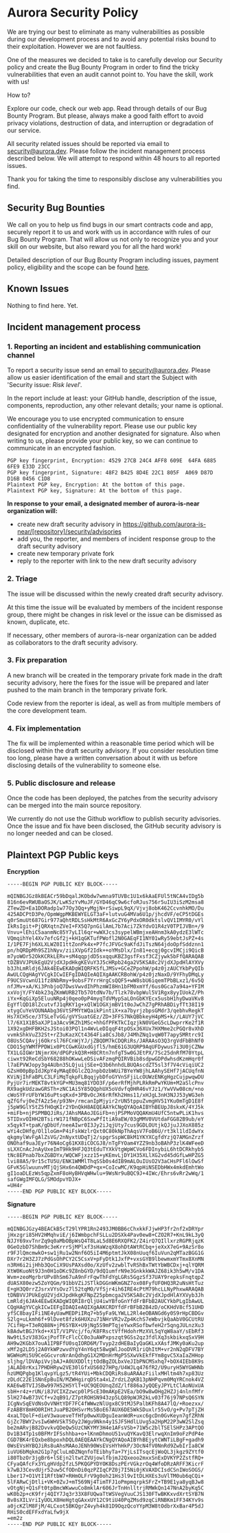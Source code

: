 # Aurora Security Policy

We are trying our best to eliminate as many vulnerabilities as possible during our development process and to avoid any potential risks bound to their exploitation. However we are not faultless. 

One of the measures we decided to take is to carefully develop our Security policy and create the Bug Bounty Program in order to find the tricky vulnerabilities that even an audit cannot point to. You have the skill, work with us!

How to?

Explore our code, check our web app. Read through details of our Bug Bounty Program. But please, always make a good faith effort to avoid privacy violations, destruction of data, and interruption or degradation of our service. 


All security related issues should be reported via email to security@aurora.dev. Please follow the incident management process described below. We will attempt to respond within 48 hours to all reported issues.

Thank you for taking the time to responsibly disclose any vulnerabilities you find.



## Security Bug Bounties

We call on you to help us find bugs in our smart contracts code and app, securely report it to us and work with us in accordance with rules of our Bug Bounty Program. 
That will allow us not only to recognize you and your skill on our website, but also reward you for all the hard work!

Detailed description of our Bug Bounty Program including issues, payment policy, eligibility and the scope can be found [here](https://hackenproof.com/aurora).

## Known Issues

Nothing to find here. Yet.



## Incident management process


### 1. Reporting an incident and establishing communication channel

To report a security issue send an email to security@aurora.dev. Please allow us easier identification of the email and start the Subject with 'Security issue: *Risk level*'. 

In the report include at least: your GitHub handle, description of the issue, components, reproduction, any other relevant details; your name is optional.

We encourage you to use encrypted communication to ensure confidentiality of the vulnerability report. Please use our public key designated for encryption and another designated for signature. Also when writing to us, please provide your public key, so we can continue to communicate in an encrypted fashion.
```
PGP key fingerprint, Encryption: 4529 27CB 24C4 AFF8 609E  64FA 6885 6FE9 E33D 23CC
PGP key fingerprint, Signature: 48F2 B425 8D4E 22C1 805F  A069 D87D D16B 0456 C1D8
Plaintext PGP key, Encryption: At the bottom of this page.
Plaintext PGP key, Signature: At the bottom of this page.
```

**In response to your email, a designated member of aurora-is-near organization will:**
  - create new draft security advisory in https://github.com/aurora-is-near/[repository]/security/advisories
  - add you, the reporter, and members of incident response group to the draft security advisory
  - create new temporary private fork
  - reply to the reporter with link to the new draft security advisory


### 2. Triage

The issue will be discussed within the newly created draft security advisory. 

At this time the issue will be evaluated by members of the incident response group, there might be changes in risk level or the issue can be dismissed as known, duplicate, etc.

If necessary, other members of aurora-is-near organization can be added as collaborators to the draft security advisory.


### 3. Fix preparation

A new branch will be created in the temporary private fork made in the draft security advisory, here the fixes for the issue will be prepared and later pushed to the main branch in the temporary private fork.

Code review from the reporter is ideal, as well as from multiple members of the core development team.


### 4. Fix implementation

The fix will be implemented within a reasonable time period which will be disclosed within the draft security advisory. 
If you consider resolution time too long, please have a written conversation about it with us before disclosing details of the vulnerability to someone else.


### 5. Public disclosure and release

Once the code has been deployed, the patches from the security advisory can be merged into the main source repository. 

We currently do not use the Github workflow to publish security advisories. Once the issue and fix have been disclosed, the GitHub security advisory is no longer needed and can be closed.



## Plaintext PGP Public keys

**Encryption**

```
-----BEGIN PGP PUBLIC KEY BLOCK-----

mQINBGJGz8kBEACr59bDqalJKObdw7wmna9TUVBc1U1x6kAaEFUl5tNCA4vIDg5b
816n6evRWUBaOSJK/LwK5zYvMuJF/GYD46qC9w6cfoRJus756r5uIU3iSzM2msa8
ZTewZD+Ea1DORadp1w77Oy3Qq+yMgjN+rSiwpL9qX/Vjvj8obK462CcvnhkMO/Du
425ADCPtD3Pe/OpmWgpMKBEWYELGT3aF+lutvuG4MVa6U1p/jhcdVF/eCP5tDGEs
q0rSmuUt687Gir977aQhtRDLSsHkMtR6AxGcZY6yPdxOR0dktslvQV1IMYR0/vYl
IkRsIgit+PjQRXqtnZVeI+FX5Q7pnGilAmL7b7Aci7ZkYdvO1R4zV0TPIJVBn+/9
Vnvu+lEhiC5aanmNc85Y7yLIl6qr+wWXJcs3sypelWBmjxeAHnm3kA0ydzE3lWTc
VQmqihYel4Xv7efcGf2j+kH1qGKTufPWofl2N0GAEqFI1NY01wRy59ebtJsPZ+4s
I/1PE7Fjh6XLXLWZ0I1ttZonPk4x+P7fcJFVGc9aKfdJiTszN64jdoOpfSddznn1
pn/hQRDpMh9SZ1hNyv/ziiXVpGf2Idk++oYMsDlx/In81+ecqj0gcvIMCji9QicB
m7yoWOr52OkKCRkLERv+sM4qqpjdD5sxqquKBZ3gsfFxsf3CZjywk5bFfQARAQAB
tDZBVVJPUkEgU2VjdXJpdHkgKEVuY3J5cHRpb24ga2V5KSA8c2VjdXJpdHlAYXVy
b3JhLmRldj6JAk4EEwEKADgWIQRFKSfLJMSv+GCeZPpohW/p4z0jzAUCYkbPyQIb
AwULCQgHAgYVCgkICwIEFgIDAQIeAQIXgAAKCRBohW/p4z0jzNaxD/9YFhyDMqLy
F9UCSVcwnU11fz8NbRmy+9obsF7YrrHrgCsQQF5+wW8sbU6iqemTPbBLxz1/6v5Q
nfJMv+xA/Ki3PnbjoQ7DwsVwvdIhPhzmWI8Hn1bFM0xmYf/6us0Gca7a94a+YFIM
xxVojY/FY4bk23qZKmWURB2Tb57OtdNv7b/Tlzk78vbpWul5V1Rgx8yyIUokZ/Ph
iYx+KqGiXp5EluuNRp4j0qeo0pP4myqTdVMypSaLOnGbKYEcx5usbH1hyDwaVKv8
EgYflQD18lZcutvfJ1qRKY1g+xQlW1OGXjmBV1t0oJwChZ7gPRhABDiyfTt38I19
xtygCuYeVOUNAAbg36VtSPMYtWQaikPintiX+xa7byrjzbpsGMdr3/qebhvRegkT
Hs7XCH5ce/3TSLeTvGG/gVYSuatGEz/ZD+3FFS7NkQBbkeyH4pMS+k//LAUY7jVC
l7/6X1X1B5aXJP1a3Acv9KZh1MSc+hhGfPFKTkCIqzjkN0VGeG5cLDwprrKe2f1R
1X92xgDHFBKH2sJStoi03PQl1n4WvLeDIqqF4tpOSx36XUx7HXMme2cPGQr8vXhD
vvmkShkVuZ32St+rZ3uKazXCt4364Fia8CsJb8/J4MhZNq1vqW0T7apySMRtrc9I
O8Us5CQAvjj6Okrsl76FCnWjYJ/jZBQDM7kCDQRiRs/JARAAsO3Q3rgVdFbBhNf0
CDO15gYWMfPPDWix0PtCGwKGUxdGjfl5/hmE61G3UQRP9AqUFDywus7i3U0jCZNw
TX1LGIGWr1NjmrXH/dPGPzkQ3R+H8CRtn7nfgT5w0GJEtPX/7Sc25dnRfM70YtpL
ciwxt92ReCdSbY68288hOKwwLeDSivAFzmqPQIRVBib8sdpwGDPdwhsdKzmHqr0f
l7aEPVWJopy3g4AUbn35LQjuijSEe+Q3b6hnhdLBUQAscdZT5sl3f7V4cViqiUC2
GZsH00pBpIdJKpY4yMAqE0GlcZQJnpbOzbWUi7BYeYW8jhLAAhySEHf7jACUqfnN
KViNjIhFaBPLC3LFiMqTqkpFLBqqjybDfoGYVnSFjiLcOUWzENKgHgzCujpwqwDU
PyjUr7irMEKT8vtkYGP+MU3mq81YDO3F/p6erRfMjhPLRkRmPwYKUm+M2aSlcPnv
RX9agkUdzawGRSTh+zNC1Ai5Y85QQphUX5oVdvfq0HR46vYJz1/YwVVw08cm/+no
cWoSYFrUFbYW16uPtsqKxd+3PBvOcJK6rRfKh2Hms11/xHJgL3nH3NJJ53yWG3eh
qZfGfvj0eZfA2z5e/p93N+/rmcanIpMjyir2rUN5tppuZvmgHV51YKu0mTgD1E8f
j5pW9GlY5tZ5fHOqKIr2YDnQkH8AEQEAAYkCNgQYAQoAIBYhBEUpJ8skxK/4YJ5k
+miFb+njPSPMBQJiRs/JAhsMAAoJEGiFb+njPSPMoVQQAKmU4UfC5ntwPLiK1hvs
5TIDxvOIHH2BTsirW171fNBpC6SxwPfItiA9aEW/03gMMV0VUtdaFGG82B9ub/eY
x5qykT+tpaK/gDbUf/neeAIwr0I3Jy2iJqjUty7cus9GDLOUtjkQJjuJJXoX885z
wYi4cDHfg/Ol1loGm+P4iFskWzlrQxt0C80kNpThAqsV7FoB6U/rt3kl1ldIdwYx
qkgmylWvFgAlZsVG/2nNyxtUDqTj2/spgrSspWCBkM1YKYXCgfdYzjQ7AMGnZrzf
ONOhaf9uaJEyr76N4oCg61KX8iCOCGJ8/nTgFYOam4YZZ9nb3oBAhP3zlK4WFeeD
sLXXCnAcJnAyUxeImT9Hk9HFJQ3tEduTYXkVtgWpWCVo6FDInybiL6htDCRkhyb5
tNc8EPnab7bxZGBDYx/WQCWFjxzz15+yKEmvLjDY1H35XLlXG2vd45dGfLwHPZG5
lvi88A5/9r15cTU5U/ENK1WMMlThqSSb0s4dIB9mALOuIUsO2V3aCHsPFl6lOwSf
GFvK5GlwuunvMTjQjSHx6n4QWDdP+qx+CoIcwMC/K9qpHiNSEDbHWx4mkdEmhtWo
gI1oaDLEzWs5qpZxmF8oHyBHVqWHwlu+9WsNr9uBQC9J+4IWc/Ehrs6vRr2wWq/1
safGWgIMFQLG/SMOdpvYDJX+
=UH4r
-----END PGP PUBLIC KEY BLOCK-----
```

**Signature**
```
-----BEGIN PGP PUBLIC KEY BLOCK-----

mQINBGJGzy4BEACkB5cT29lYPR1Rn2493JM0BB6cChxkkFJjwHP3fr2nf2xDRYpr
jHxzgri85HV2HMqhviE/j6IWmbpchFSLLu2DSXk4Pav0ew8+CZO2R7+KnL9kL3yQ
NJJY69xvTnrZq9q0aMbOBpWsQ4T8LaL5d8E6RXQFK2/Z4irQ7QIllxrzRGPRjqzK
0GeOzbD7ShBm9c3eKrrrSjMPlxf3sHaWzqX8ohDtAWtRCbq+jeXxX7eG+9AzSr8o
r9FJlQmcmwkO+sw1jRu1w2Nnf6O5iI4M6ptmtJkX08nUuqf6IuVun2qMTazBGG1G
DXr7r2H3ZJ7zPdGsOhPCY2C5CsxV+pFyDtk1JxfP+vxsGYB9lbewmxmYTmx8XnMN
n3RH6i2ijHhb3QoCiX9UsPAXsd0o/XzUfv2zwblTvRShBxTWtYbWBCDxj+qlYQRM
XtW0KuoNt9J3n0H1oDKc9Z8nbGYD/9dQ1umfrN9e3GnkkkWAJZ68ik3h5wM/v1DA
Wvm+zeoMgrbrUPv8hSm67uA9nFrFqwThFdYgLGRs5GgzSf37UAY9repksFnqtqpZ
dUASX80ezw5ZoYQGm/91bbVZiJSTlkDGGnWKmGNZ7ox08FyfUFOHQ3R2uNsHtTuz
E+gH3Q0rrZJsrxVYsOvz7l52tqMO/VfSjr4ih6IRE4cPtM79hcLLNyPhxwARAQAB
tDNBVVJPUkEgU2VjdXJpdHkgKFNpZ25pbmcga2V5KSA8c2VjdXJpdHlAYXVyb3Jh
LmRldj6JAk4EEwEKADgWIQRI8rQljU4iwYBfoGnYfdFrBFbB2AUCYkbPLgIbAwUL
CQgHAgYVCgkICwIEFgIDAQIeAQIXgAAKCRDYfdFrBFbB2B4zD/oCKHdV8cf51UHD
yfSC8bayIFi1NE4yUawMEDPiIRq7+b5yFa9LYWLL2Rl4eOBANGd6y0S9rHpCBDGv
S2lg+uLkmh6f+9lDvet8fzk6HUXzu71NHrVR2vZp4KchS7eWbvjkQaAbV0GCUtRU
7CifHp+T3eRQ88N+jP6SYBX+U9jNg5S9mPTqjeYwxRSofbwfeH2r5qngJULnzXu3
kBAdwtBGJYkd++X1T/V1PVcj/fo/K8FRsctVffHdohrMzXVL5qYqW8aaY/sEbRf3
Nw9tL5zV383GxjPofTFcFlcCC0o3uAWPxpszqt9GSs2qz3fdlXq3skbikxqSxV9H
AH9w2KGbX7ouA1IPBFfU0sqIORD6M/Tvyp2zdHEBaIyQaGKLxXAsfJMKy0aKu2up
xMf2g2LD5j2A0YkWPzwvdYgY4nY6qt58wgWlJooDVR1riQhItM+vr2nN2qDFV7BY
WGWHoMi5U9CeGGcvroNrAnQdhgG1X2MDnHrMgP5SXwVkEkfFYm8gvC5XaIaZHHop
sljhg/lDVApiVvjbAJ+A0UXDDltjtOdBgZOLbxVeJIbPNCMSxhq7+bOX4IEb8K9s
jALAD8rKxi7PHDHRyw2VE30lGfxUS6027HPg/U4WJLq476fR2/U9uryH5WYGWHNb
hzUMQPgbg1KlqvpYLgz5/tR4YUi+MbkCDQRiRs8uARAAzFiilxMHltm4h7xp83Uz
zDLdC22E1SNnEpBuIN/MZWHgirqDSta4xLZrdzLZqKB13pNHPqvm0MqYRCnok4VZ
KAE6wBTVIJSBw997H52H5YlT+UC9QEOUnqZdZ/lf886aJyQQEyJPYLtClAoNUxUA
sbH+r4z+rUN/i8JVCIXZzwcp0lPScE30mAKpE2VEa/bO9w8wOHg2HZJj4nlnfMfr
5lH274wB73VCf+v2qB91/Z7ptROHSN943zp5LQ89pWJR2kLv03f76j97NPsQ6SYN
ICgNvSqEVdNsOvVNHtYDF7FC4fWWwzNlUgx8C9tMJ5PalbKFh8A47lQ/+Roezxx/
FzABBY8mHO0RIHtJuaPB2OHSvrMs5BoE67AUX6DE5WkSDuxlr55vO/g+Pv7pTjZH
4xaLTQolF+dieV3waueveTfHfp0wwXUDguIeanWdR+uxc6gcDn0GvKeyn7gfZRhN
GjZc7BWY2vsIw6WHVSkT5Oy2JWgu9Nkn4y1SJF5HdlLUvg5a2HpM22P3wW2SlZsq
be2mARvjB82DvvkvQDeQw5UzCNKYMY3H4e1AFsVSb+71W5c2blTSElSHPz3APtQO
Dv1B34Tp1s0BFMrIFSshhba+o+lKnmDhmoU51vuQYKavQ3ElrwqXnIm9oFzPdP4e
CGD7BK4rEQxbe8bpoxhDQL0AEQEAAYkCNgQYAQoAIBYhBEjytCWNTiLBgF+gadh9
0WsEVsHYBQJiRs8uAhsMAAoJENh90WsEVsHYhHkP/3OcN4fV0NnRd9ZwbIrIa8CW
iuVU6bMqkm2G1p7gCluLmDZNqnfoTEibhyTa+7YjLsITsqcEjWoQL3jkgz9ZYtf0
i80TbzOr3jgBr6+lSEjn2ltwtZVUjowlfbjmJ2Qxeoo2mxxSnExDVKYP2ZstfRQ+
CFyaQAfcFx3YLgHVdp2fzL5PKQGPYDYOK8DszPErVGkzrOq4WfoDRzARFF3KicrF
k7wBJ3CevdUjr52uw5CfODnDi0qzPZIqCPZ0j7I5Ni0jKVAXDCIsdCSnIWoSOGS/
Lber17+O1VtI1RftbW7+RHmOLFrV9g0oh21Hs3l9vItDLHXEs3uVlTM0ub6qCQi+
5lFARwCjDtli+VK+0ZvJ+mT569Nj4TimTFJ1oPmpmqrpkSFrZ+TB9E1ya8yqBJw8
vOtgNj+Q1sFt0tpBmcWKwwuCo8mklAr606JrTnHnlltrjRMWkQn147NnA2byKq5C
wK0b2p+cK9frj4QIY7Jq3r33X8FUQwaTtWSVegVuuCJS130FTwBKKxvdXrtSYB7N
Bv8sXILVriIyUOLX8HeHgtqGAxxUY12C9tiU40PqZMsd9zqCiRNBKm1FF34KYv9s
a0jcKZlM8FjM/4LCxot5BKQgrZ4vyh4k81D9OqzQcoYYpM3W8tOdbrXxBar4P5dJ
RHiS0cdEFFxdYaLfw9jX
=em2z
-----END PGP PUBLIC KEY BLOCK-----
```
